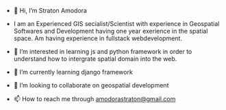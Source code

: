 - 👋 Hi, I’m Straton Amodora
- I am an Experienced GIS secialist/Scientist with experience in Geospatial Softwares and Development having one year exerience in the spatial space. Am having experience in fullstack webdevelopment.

- 👀 I’m interested in learning js and python framework in order to understand how to intergrate spatial domain into the web.
- 🌱 I’m currently learning django framework
- 💞️ I’m looking to collaborate on geospatial development
- 📫 How to reach me through amodorastraton@gmail.com

<!---
Straton12/Straton12 is a ✨ special ✨ repository because its `README.md` (this file) appears on your GitHub profile.
You can click the Preview link to take a look at your changes.
--->
